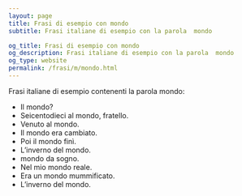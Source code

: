 ```yaml
---
layout: page
title: Frasi di esempio con mondo 
subtitle: Frasi italiane di esempio con la parola  mondo

og_title: Frasi di esempio con mondo 
og_description: Frasi italiane di esempio con la parola  mondo
og_type: website
permalink: /frasi/m/mondo.html
---
```


Frasi italiane di esempio contenenti la parola mondo:


- Il mondo?
- Seicentodieci al mondo, fratello.
- Venuto al mondo.
- Il mondo era cambiato.
- Poi il mondo finì.
- L’inverno del mondo.
- mondo da sogno.
- Nel mio mondo reale.
- Era un mondo mummificato.
- L’inverno del mondo.
